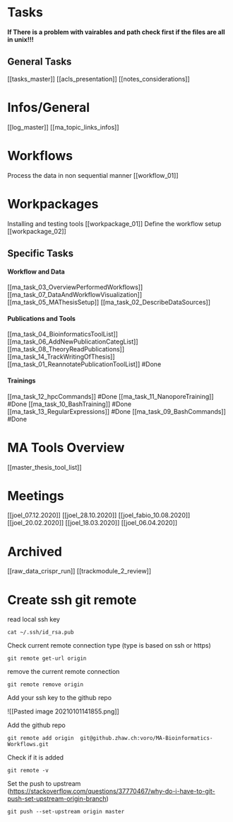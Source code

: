 

# Tasks
**If There is a problem with vairables and path check first if the files are all in unix!!!**

## General Tasks
[[tasks_master]]
[[acls_presentation]]
[[notes_considerations]]


# Infos/General
[[log_master]]
[[ma_topic_links_infos]]

# Workflows
Process the data in non sequential manner
[[workflow_01]]

# Workpackages
Installing and testing tools
[[workpackage_01]]
Define the workflow setup
[[workpackage_02]]


## Specific Tasks 
#### Workflow and Data
[[ma_task_03_OverviewPerformedWorkflows]]
[[ma_task_07_DataAndWorkflowVisualization]]
[[ma_task_05_MAThesisSetup]]
[[ma_task_02_DescribeDataSources]]

#### Publications and Tools
[[ma_task_04_BioinformaticsToolList]]
[[ma_task_06_AddNewPublicationCategList]]
[[ma_task_08_TheoryReadPublications]]
[[ma_task_14_TrackWritingOfThesis]]
[[ma_task_01_ReannotatePublicationToolList]] #Done

####  Trainings 
[[ma_task_12_hpcCommands]] #Done
[[ma_task_11_NanoporeTraining]] #Done
[[ma_task_10_BashTraining]] #Done
[[ma_task_13_RegularExpressions]] #Done
[[ma_task_09_BashCommands]] #Done


# MA Tools Overview
[[master_thesis_tool_list]]

# Meetings
[[joel_07.12.2020]]
[[joel_28.10.2020]]
[[joel_fabio_10.08.2020]]
[[joel_20.02.2020]]
[[joel_18.03.2020]]
[[joel_06.04.2020]]


# Archived
[[raw_data_crispr_run]]
[[trackmodule_2_review]]



# Create ssh git remote 

read local ssh key
	
	cat ~/.ssh/id_rsa.pub

Check current remote connection type (type is based on ssh or https)	
	
	git remote get-url origin

remove the current remote connection

	git remote remove origin

Add your ssh key to the github repo

![[Pasted image 20210101141855.png]]

Add the github repo

	git remote add origin  git@github.zhaw.ch:voro/MA-Bioinformatics-Workflows.git

Check if it is added

	git remote -v

Set the push to upstream (https://stackoverflow.com/questions/37770467/why-do-i-have-to-git-push-set-upstream-origin-branch)

	git push --set-upstream origin master
